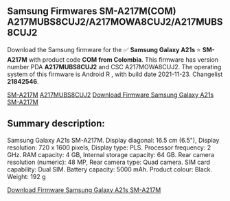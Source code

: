 <h2>Samsung Firmwares SM-A217M(COM) A217MUBS8CUJ2/A217MOWA8CUJ2/A217MUBS8CUJ2</h2>
Download the Samsung firmware for the ✅ <strong>Samsung Galaxy A21s </strong> ⭐ <strong>SM-A217M</strong> with product code <strong>COM</strong> <strong> from Colombia</strong>. This firmware has version number PDA <strong>A217MUBS8CUJ2</strong> and CSC A217MOWA8CUJ2. The operating system of this firmware is Android R , with build date 2021-11-23. Changelist <strong>21842546</strong>.


[SM-A217M](https://samfirm.shop/samsung/model/SM-A217M)
[A217MUBS8CUJ2](https://samfirm.shop/samsung/pda/A217MUBS8CUJ2)
[Download Firmware Samsung Galaxy A21s SM-A217M](https://samfirm.shop/samsung/firmware/476749)
<h2>Summary description:</h2>
<p>Samsung Galaxy A21s SM-A217M. Display diagonal: 16.5 cm (6.5"), Display resolution: 720 x 1600 pixels, Display type: PLS. Processor frequency: 2 GHz. RAM capacity: 4 GB, Internal storage capacity: 64 GB. Rear camera resolution (numeric): 48 MP, Rear camera type: Quad camera. SIM card capability: Dual SIM. Battery capacity: 5000 mAh. Product colour: Black. Weight: 192 g</p>


[Download Firmware Samsung Galaxy A21s SM-A217M](https://samfirm.shop/samsung/firmware/476749)
